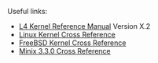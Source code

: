 Useful links:
* [L4 Kernel Reference Manual](http://www.l4ka.org/l4ka/l4-x2-r7.pdf) Version X.2
* [Linux Kernel Cross Reference](http://lxr.free-electrons.com/)
* [FreeBSD Kernel Cross Reference](http://fxr.watson.org/fxr/source/)
* [Minix 3.3.0 Cross Reference](http://users.sosdg.org/~qiyong/mxr/source/minix/kernel/)